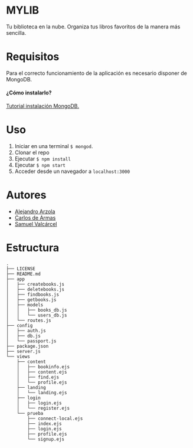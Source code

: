 # MYLIB

Tu biblioteca en la nube. Organiza tus libros favoritos de la manera más sencilla.

# Requisitos

Para el correcto funcionamiento de la aplicación es necesario disponer de MongoDB.

#### ¿Cómo instalarlo?

[Tutorial instalación MongoDB.](https://docs.mongodb.com/manual/installation/#tutorials)

# Uso

1. Iniciar en una terminal `$ mongod`.
2. Clonar el repo
3. Ejecutar `$ npm install`
4. Ejecutar `$ npm start`
5. Acceder desde un navegador a `localhost:3000`

# Autores

* [Alejandro Arzola](http://aleag.github.io)
* [Carlos de Armas](http://alu0100816167.github.io)
* [Samuel Valcárcel](http://cosaca.github.io)

# Estructura

```
.
├── LICENSE
├── README.md
├── app
│   ├── createbooks.js
│   ├── deletebooks.js
│   ├── findbooks.js
│   ├── getbooks.js
│   ├── models
│   │   ├── books_db.js
│   │   └── users_db.js
│   └── routes.js
├── config
│   ├── auth.js
│   ├── db.js
│   └── passport.js
├── package.json
├── server.js
└── views
    ├── content
    │   ├── bookinfo.ejs
    │   ├── content.ejs
    │   ├── find.ejs
    │   └── profile.ejs
    ├── landing
    │   └── landing.ejs
    ├── login
    │   ├── login.ejs
    │   └── register.ejs
    └── prueba
        ├── connect-local.ejs
        ├── index.ejs
        ├── login.ejs
        ├── profile.ejs
        └── signup.ejs
```